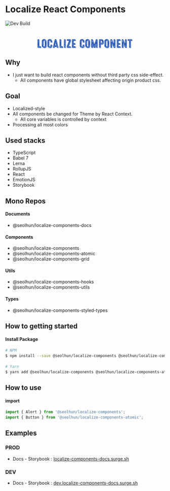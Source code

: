 # Localize React Components

![Dev Build](https://github.com/Seolhun/localize-components/workflows/Dev%20Build/badge.svg?branch=develop)
<!-- 
[![Build Status](https://travis-ci.com/Seolhun/localize-components.svg?branch=master)](https://travis-ci.com/Seolhun/localize-components)
[![Codacy Badge](https://api.codacy.com/project/badge/Grade/87c0d9f96fc74d94b60c0c397a6b30c6)](https://www.codacy.com/app/shun10114/localize-components?utm_source=github.com&utm_medium=referral&utm_content=Seolhun/localize-components&utm_campaign=Badge_Grade)
[![codebeat badge](https://codebeat.co/badges/2ab413e3-946a-4719-bb75-07e76851cbba)](https://codebeat.co/projects/github-com-seolhun-localize-components-master)
[![lerna](https://img.shields.io/badge/maintained%20with-lerna-cc00ff.svg)](https://lernajs.io/) [![Greenkeeper badge](https://badges.greenkeeper.io/Seolhun/localize-components.svg)](https://greenkeeper.io/) -->

<div style='text-align: center; margin-top: 40px'>
  <img src='./.github/logo.png' />
</div>

## Why

- I just want to build react components without third party css side-effect.
  - All components have global stylesheet affecting origin product css.

## Goal

- Localized-style
- All components be changed for Theme by React Context.
  - All core variables is controlled by context
- Processing all most colors

## Used stacks

- TypeScript
- Babel 7
- Lerna
- RollupJS
- React
- EmotionJS
- Storybook

## Mono Repos

#### Documents

- @seolhun/localize-components-docs

#### Components

- @seolhun/localize-components
- @seolhun/localize-components-atomic
- @seolhun/localize-components-grid

#### Utils

- @seolhun/localize-components-hooks
- @seolhun/localize-components-utils

#### Types

- @seolhun/localize-components-styled-types

## How to getting started

#### Install Package

```bash
# NPM
$ npm install --save @seolhun/localize-components @seolhun/localize-components-atomic

# Yarn
$ yarn add @seolhun/localize-components @seolhun/localize-components-atomic
```

## How to use

#### import

```js
import { Alert } from '@seolhun/localize-components';
import { Button } from '@seolhun/localize-components-atomic';
```

## Examples

### PROD

- Docs - Storybook : [localize-components-docs.surge.sh](http://localize-components-docs.surge.sh/#/)

### DEV

- Docs - Storybook : [dev.localize-components-docs.surge.sh](http://dev.localize-components-docs.surge.sh/#/)
